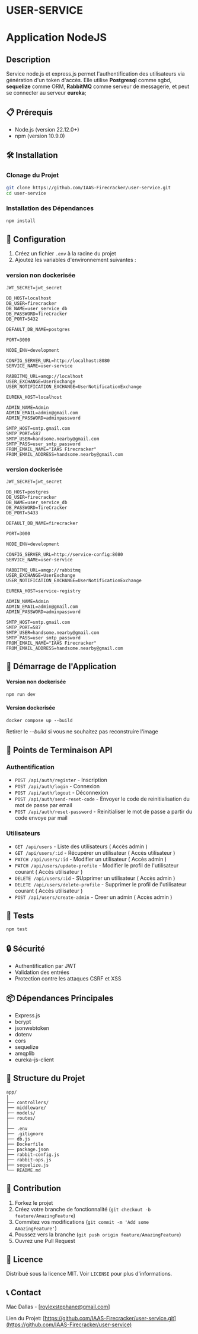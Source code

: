 # USER-SERVICE

# Application NodeJS

## Description
Service node.js et express.js permet l'authentification des utilisateurs via génération d'un token d'accès. Elle utilise **Postgresql** comme sgbd, **sequelize** comme ORM, **RabbitMQ** comme serveur de messagerie, et peut se connecter au serveur **eureka**;


## 📋 Prérequis

- Node.js (version 22.12.0+)
- npm (version 10.9.0)

## 🛠️ Installation

### Clonage du Projet

```bash
git clone https://github.com/IAAS-Firecracker/user-service.git
cd user-service
```

### Installation des Dépendances

```bash
npm install
```


## 🔧 Configuration

1. Créez un fichier `.env` à la racine du projet
2. Ajoutez les variables d'environnement suivantes :

### version non dockerisée
```
JWT_SECRET=jwt_secret

DB_HOST=localhost
DB_USER=firecracker
DB_NAME=user_service_db
DB_PASSWORD=fireCracker
DB_PORT=5432

DEFAULT_DB_NAME=postgres

PORT=3000

NODE_ENV=development

CONFIG_SERVER_URL=http://localhost:8080
SERVICE_NAME=user-service

RABBITMQ_URL=amqp://localhost
USER_EXCHANGE=UserExchange
USER_NOTIFICATION_EXCHANGE=UserNotificationExchange

EUREKA_HOST=localhost

ADMIN_NAME=Admin
ADMIN_EMAIL=admin@gmail.com
ADMIN_PASSWORD=adminpassword

SMTP_HOST=smtp.gmail.com
SMTP_PORT=587
SMTP_USER=handsome.nearby@gmail.com
SMTP_PASS=user_smtp_password
FROM_EMAIL_NAME="IAAS Firecracker"
FROM_EMAIL_ADDRESS=handsome.nearby@gmail.com
```

### version dockerisée
```
JWT_SECRET=jwt_secret

DB_HOST=postgres
DB_USER=firecracker
DB_NAME=user_service_db
DB_PASSWORD=fireCracker
DB_PORT=5433

DEFAULT_DB_NAME=firecracker

PORT=3000

NODE_ENV=development

CONFIG_SERVER_URL=http://service-config:8080
SERVICE_NAME=user-service

RABBITMQ_URL=amqp://rabbitmq
USER_EXCHANGE=UserExchange
USER_NOTIFICATION_EXCHANGE=UserNotificationExchange

EUREKA_HOST=service-registry

ADMIN_NAME=Admin
ADMIN_EMAIL=admin@gmail.com
ADMIN_PASSWORD=adminpassword

SMTP_HOST=smtp.gmail.com
SMTP_PORT=587
SMTP_USER=handsome.nearby@gmail.com
SMTP_PASS=user_smtp_password
FROM_EMAIL_NAME="IAAS Firecracker"
FROM_EMAIL_ADDRESS=handsome.nearby@gmail.com
```

## 🚦 Démarrage de l'Application

#### Version non dockerisée
```bash
npm run dev
```

#### Version dockerisée
```
docker compose up --build
```

Retirer le *--build* si vous ne souhaitez pas reconstruire l'image


## 📡 Points de Terminaison API

### Authentification

- `POST /api/auth/register` - Inscription
- `POST /api/auth/login` - Connexion
- `POST /api/auth/logout` - Déconnexion
- `POST /api/auth/send-reset-code` - Envoyer le code de reinitialisation du mot de passe par email
- `POST /api/auth/reset-password` - Reinitialiser le mot de passe a partir du code envoye par mail

### Utilisateurs

- `GET /api/users` - Liste des utilisateurs ( Accès admin )
- `GET /api/users/:id` - Récupérer un utilisateur ( Accès utilisateur )
- `PATCH /api/users/:id` - Modifier un utilisateur ( Accès admin )
- `PATCH /api/users/update-profile` - Modifier le profil de l'utilisateur courant ( Accès utilisateur )
- `DELETE /api/users/:id` - SUpprimer un utilisateur ( Accès admin )
- `DELETE /api/users/delete-profile` - Supprimer le profil de l'utilisateur courant ( Accès utilisateur )
- `POST /api/users/create-admin` - Creer un admin ( Accès admin )

## 🧪 Tests

```bash
npm test
```

## 🔒 Sécurité

- Authentification par JWT
- Validation des entrées
- Protection contre les attaques CSRF et XSS

## 📦 Dépendances Principales

- Express.js
- bcrypt
- jsonwebtoken
- dotenv
- cors
- sequelize
- amqplib
- eureka-js-client

## 📝 Structure du Projet

```
app/
│
├── controllers/
├── middleware/
├── models/ 
├── routes/
│
├── .env
├── .gitignore
├── db.js
├── Dockerfile
├── package.json
├── rabbit-config.js
├── rabbit-ops.js
├── sequelize.js
└── README.md
```

## 🤝 Contribution

1. Forkez le projet
2. Créez votre branche de fonctionnalité (`git checkout -b feature/AmazingFeature`)
3. Commitez vos modifications (`git commit -m 'Add some AmazingFeature'`)
4. Poussez vers la branche (`git push origin feature/AmazingFeature`)
5. Ouvrez une Pull Request

## 📜 Licence

Distribué sous la licence MIT. Voir `LICENSE` pour plus d'informations.

## 📞 Contact

Mac Dallas - [roylexstephane@gmail.com]

Lien du Projet: [https://github.com/IAAS-Firecracker/user-service.git](https://github.com/IAAS-Firecracker/user-service)